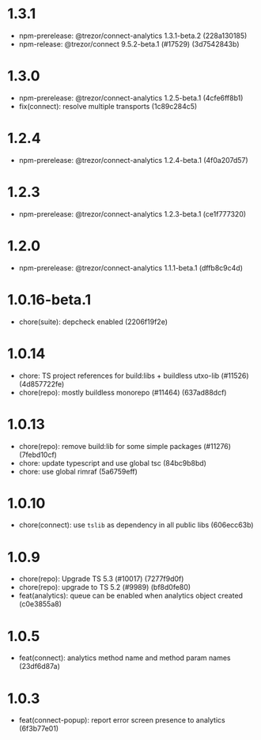 # 1.3.1

-   npm-prerelease: @trezor/connect-analytics 1.3.1-beta.2 (228a130185)
-   npm-release: @trezor/connect 9.5.2-beta.1 (#17529) (3d7542843b)

# 1.3.0

-   npm-prerelease: @trezor/connect-analytics 1.2.5-beta.1 (4cfe6ff8b1)
-   fix(connect): resolve multiple transports (1c89c284c5)

# 1.2.4

-   npm-prerelease: @trezor/connect-analytics 1.2.4-beta.1 (4f0a207d57)

# 1.2.3

-   npm-prerelease: @trezor/connect-analytics 1.2.3-beta.1 (ce1f777320)

# 1.2.0

-   npm-prerelease: @trezor/connect-analytics 1.1.1-beta.1 (dffb8c9c4d)

# 1.0.16-beta.1

-   chore(suite): depcheck enabled (2206f19f2e)

# 1.0.14

-   chore: TS project references for build:libs + buildless utxo-lib (#11526) (4d857722fe)
-   chore(repo): mostly buildless monorepo (#11464) (637ad88dcf)

# 1.0.13

-   chore(repo): remove build:lib for some simple packages (#11276) (7febd10cf)
-   chore: update typescript and use global tsc (84bc9b8bd)
-   chore: use global rimraf (5a6759eff)

# 1.0.10

-   chore(connect): use `tslib` as dependency in all public libs (606ecc63b)

# 1.0.9

-   chore(repo): Upgrade TS 5.3 (#10017) (7277f9d0f)
-   chore(repo): upgrade to TS 5.2 (#9989) (bf8d0fe80)
-   feat(analytics): queue can be enabled when analytics object created (c0e3855a8)

# 1.0.5

-   feat(connect): analytics method name and method param names (23df6d87a)

# 1.0.3

-   feat(connect-popup): report error screen presence to analytics (6f3b77e01)
